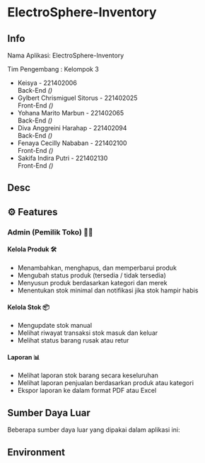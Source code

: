 # ElectroSphere-Inventory

## Info

<p>Nama Aplikasi: ElectroSphere-Inventory</p>
<p>Tim Pengembang : Kelompok 3</p>

- Keisya - 221402006<br> Back-End  <i>()</i>
- Gylbert Chrismiguel Sitorus - 221402025
<br> Front-End <i>()</i>
- Yohana Marito Marbun - 221402065
<br> Back-End  <i>()</i>
- Diva Anggreini Harahap - 221402094<br> Back-End  <i>()</i>
- Fenaya Cecilly Nababan - 221402100<br> Front-End  <i>()</i>
- Sakifa Indira Putri - 221402130<br> Front-End  <i>()</i>

## Desc


## ⚙️ Features 

### Admin (Pemilik Toko) 🧑‍🦱

####  Kelola Produk 🛠️
- Menambahkan, menghapus, dan memperbarui produk
- Mengubah status produk (tersedia / tidak tersedia)
- Menyusun produk berdasarkan kategori dan merek
- Menentukan stok minimal dan notifikasi jika stok hampir habis

#### Kelola Stok 📦
- Mengupdate stok manual
- Melihat riwayat transaksi stok masuk dan keluar
- Melihat status barang rusak atau retur

#### Laporan 📊
- Melihat laporan stok barang secara keseluruhan
- Melihat laporan penjualan berdasarkan produk atau kategori
- Ekspor laporan ke dalam format PDF atau Excel


  
## Sumber Daya Luar
<p>Beberapa sumber daya luar yang dipakai dalam aplikasi ini: </p>


## Environment
